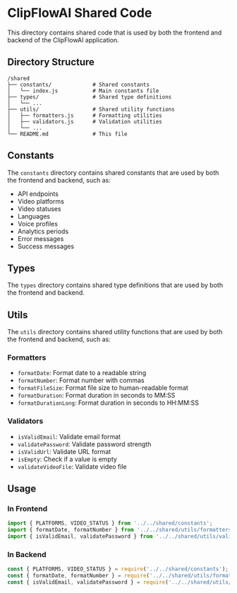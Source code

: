 # ClipFlowAI Shared Code

This directory contains shared code that is used by both the frontend and backend of the ClipFlowAI application.

## Directory Structure

```
/shared
├── constants/             # Shared constants
│   └── index.js           # Main constants file
├── types/                 # Shared type definitions
│   └── ...
├── utils/                 # Shared utility functions
│   ├── formatters.js      # Formatting utilities
│   ├── validators.js      # Validation utilities
│   └── ...
└── README.md              # This file
```

## Constants

The `constants` directory contains shared constants that are used by both the frontend and backend, such as:

- API endpoints
- Video platforms
- Video statuses
- Languages
- Voice profiles
- Analytics periods
- Error messages
- Success messages

## Types

The `types` directory contains shared type definitions that are used by both the frontend and backend.

## Utils

The `utils` directory contains shared utility functions that are used by both the frontend and backend, such as:

### Formatters

- `formatDate`: Format date to a readable string
- `formatNumber`: Format number with commas
- `formatFileSize`: Format file size to human-readable format
- `formatDuration`: Format duration in seconds to MM:SS
- `formatDurationLong`: Format duration in seconds to HH:MM:SS

### Validators

- `isValidEmail`: Validate email format
- `validatePassword`: Validate password strength
- `isValidUrl`: Validate URL format
- `isEmpty`: Check if a value is empty
- `validateVideoFile`: Validate video file

## Usage

### In Frontend

```javascript
import { PLATFORMS, VIDEO_STATUS } from '../../shared/constants';
import { formatDate, formatNumber } from '../../shared/utils/formatters';
import { isValidEmail, validatePassword } from '../../shared/utils/validators';
```

### In Backend

```javascript
const { PLATFORMS, VIDEO_STATUS } = require('../../shared/constants');
const { formatDate, formatNumber } = require('../../shared/utils/formatters');
const { isValidEmail, validatePassword } = require('../../shared/utils/validators');
```
